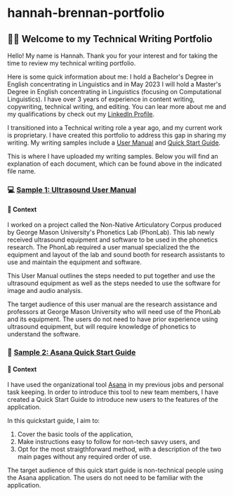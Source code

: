 # hannah-brennan-portfolio
## 👩‍💻 Welcome to my Technical Writing Portfolio
Hello! My name is Hannah. Thank you for your interest and for taking the time to review my technical writing portfolio.

Here is some quick information about me: I hold a Bachelor's Degree in English concentrating in Linguistics and in May 2023 I will hold a Master's Degree in English concentrating in Linguistics (focusing on Computational Linguistics). I have over 3 years of experience in content writing, copywriting, technical writing, and editing. You can lear more about me and my qualifications by check out my [LinkedIn Profile](https://www.linkedin.com/in/hannah-brennan-ba9562ab "Hannah Brennan LinkedIn").

I transitioned into a Technical writing role a year ago, and my current work is proprietary. I have created this portfolio to address this gap in sharing my writing. My writing samples include a [User Manual](https://github.com/hannahbrenn/hannah-brennan-portfolio/blob/main/Ultrasound_User_Manual.pdf "Ultrasound User Manual") and [Quick Start Guide](https://github.com/hannahbrenn/hannah-brennan-portfolio/blob/main/Brennan_Asana_QuickStart_Guide.pdf "Asana Quick Start Guide").

This is where I have uploaded my writing samples. Below you will find an explanation of each document, which can be found above in the indicated file name.

### 💻 [Sample 1: Ultrasound User Manual](https://github.com/hannahbrenn/hannah-brennan-portfolio/blob/main/Ultrasound_User_Manual.pdf "Ultrasound User Manual")
#### 📂 Context
I worked on a project called the Non-Native Articulatory Corpus produced by George Mason University's Phonetics Lab (PhonLab). This lab newly received ultrasound equipment and software to be used in the phonetics research. The PhonLab required a user manual specialized the the equipment and layout of the lab and sound booth for research assistants to use and maintain the equipment and software.

This User Manual outlines the steps needed to put together and use the ultrasound equipment as well as the steps needed to use the software for image and audio analysis.

The target audience of this user manual are the research assistance and professors at George Mason University who will need use of the PhonLab and its equipment. The users do not need to have prior experience using ultrasound equipment, but will require knowledge of phonetics to understand the software.

### :iphone: [Sample 2: Asana Quick Start Guide](https://github.com/hannahbrenn/hannah-brennan-portfolio/blob/main/Brennan_Asana_QuickStart_Guide.pdf "Asana Quick Start Guide")
#### :open_file_folder: Context
I have used the organizational tool [Asana](https://www.asana.com) in my previous jobs and personal task keeping. In order to introduce this tool to new team members, I have created a Quick Start Guide to introduce new users to the features of the application. 

In this quickstart guide, I aim to:
1. Cover the basic tools of the application,
2. Make instructions easy to follow for non-tech savvy users, and
3. Opt for the most straigthforward method, with a description of the two main pages without any required order of use.

The target audience of this quick start guide is non-technical people using the Asana application. The users do not need to be familiar with the application.
